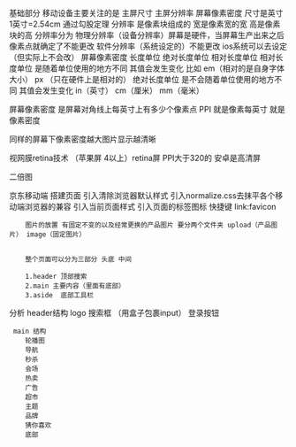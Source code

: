 基础部分
移动设备主要关注的是 主屏尺寸 主屏分辨率 屏幕像素密度
尺寸是英寸 1英寸=2.54cm 通过勾股定理 
分辨率 是像素块组成的 宽是像素宽的宽 高是像素块的高 
分辨率分为
物理分辨率（设备分辨率）屏幕是硬件，当屏幕生产出来之后 像素点就确定了不能更改
软件分辨率（系统设定的）不能更改 ios系统可以去设定（但实际上不会改）
   屏幕像素密度 
长度单位 绝对长度单位 相对长度单位
相对长度单位 是随着单位使用的地方不同 其值会发生变化  比如 em（相对的是自身字体大小） px （只在硬件上是相对的） 
绝对长度单位 是不会随着单位使用的地方不同 其值会发生变化   in（英寸） cm（厘米） mm（毫米）

屏幕像素密度 是屏幕对角线上每英寸上有多少个像素点
PPI 就是像素每英寸  就是像素密度

同样的屏幕下像素密度越大图片显示越清晰

视网膜retina技术 （苹果屏 4以上）retina屏 PPI大于320的
安卓是高清屏

二倍图  





京东移动端
    搭建页面 
        引入清除浏览器默认样式
        引入normalize.css去抹平各个移动端浏览器的兼容
        引入当前页面样式
        引入页面的标签图标 快捷键 link:favicon


        图片的放置 有固定不变的以及经常更换的产品图片 要分两个文件夹 upload（产品图片） image（固定图片）


        整个页面可以分为三部分 头底 中间

        1.header 顶部搜索
        2.main 主要内容（里面有底部）
        3.aside  底部工具栏
分析
    header结构
        logo
        搜索框 （用盒子包裹input）
        登录按钮

     main 结构
        轮播图
        导航
        秒杀
        会场
        热卖
        广告
        超市
        主题
        品牌
        猜你喜欢
        底部
